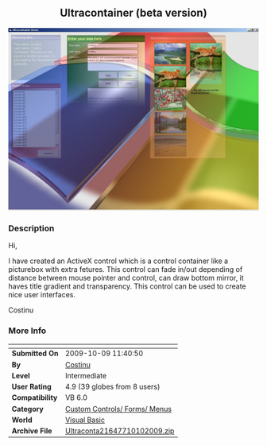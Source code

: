 ﻿<div align="center">

## Ultracontainer \(beta version\)

<img src="PIC20091010121563336.jpg">
</div>

### Description

Hi,

I have created an ActiveX control which is a control container like a picturebox with extra fetures. This control can fade in/out depending of distance between mouse pointer and control, can draw bottom mirror, it haves title gradient and transparency. This control can be used to create nice user interfaces.

Costinu
 
### More Info
 


<span>             |<span>
---                |---
**Submitted On**   |2009-10-09 11:40:50
**By**             |[Costinu](https://github.com/Planet-Source-Code/PSCIndex/blob/master/ByAuthor/costinu.md)
**Level**          |Intermediate
**User Rating**    |4.9 (39 globes from 8 users)
**Compatibility**  |VB 6\.0
**Category**       |[Custom Controls/ Forms/  Menus](https://github.com/Planet-Source-Code/PSCIndex/blob/master/ByCategory/custom-controls-forms-menus__1-4.md)
**World**          |[Visual Basic](https://github.com/Planet-Source-Code/PSCIndex/blob/master/ByWorld/visual-basic.md)
**Archive File**   |[Ultraconta21647710102009\.zip](https://github.com/Planet-Source-Code/costinu-ultracontainer-beta-version__1-72539/archive/master.zip)








